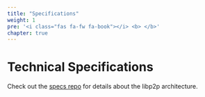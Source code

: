 ```yaml
---
title: "Specifications"
weight: 1
pre: '<i class="fas fa-fw fa-book"></i> <b> </b>'
chapter: true
---
```


# Technical Specifications

Check out the [specs repo](https://github.com/libp2p/specs) for details about the libp2p architecture.

<!-- import & reformat spec repo here? -->
